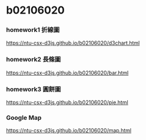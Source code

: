# b02106020

<h3>homework1 折線圖</h3>
<a href="https://ntu-csx-d3js.github.io/b02106020/d3chart.html">https://ntu-csx-d3js.github.io/b02106020/d3chart.html</a>

<h3>homework2 長條圖</h3>
<a href="https://ntu-csx-d3js.github.io/b02106020/bar.html">https://ntu-csx-d3js.github.io/b02106020/bar.html</a>

<h3>homework3 圓餅圖</h3>
<a href="https://ntu-csx-d3js.github.io/b02106020/pie.html">https://ntu-csx-d3js.github.io/b02106020/pie.html</a>

<h3>Google Map</h3>
<a href="https://ntu-csx-d3js.github.io/b02106020/map.html">https://ntu-csx-d3js.github.io/b02106020/map.html</a>
